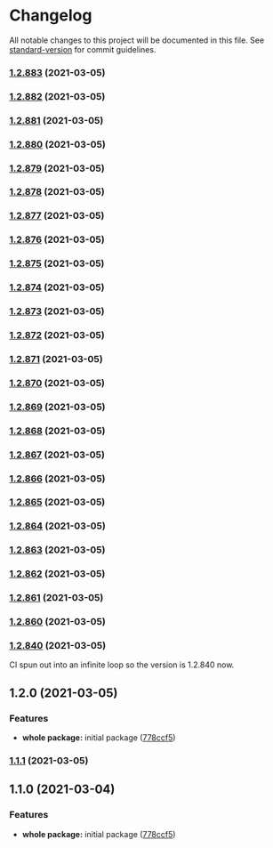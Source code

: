 # Changelog

All notable changes to this project will be documented in this file. See [standard-version](https://github.com/conventional-changelog/standard-version) for commit guidelines.

### [1.2.883](https://gitlab.com/megabyte-space/npm/prettier-config/compare/v1.2.882...v1.2.883) (2021-03-05)

### [1.2.882](https://gitlab.com/megabyte-space/npm/prettier-config/compare/v1.2.881...v1.2.882) (2021-03-05)

### [1.2.881](https://gitlab.com/megabyte-space/npm/prettier-config/compare/v1.2.880...v1.2.881) (2021-03-05)

### [1.2.880](https://gitlab.com/megabyte-space/npm/prettier-config/compare/v1.2.879...v1.2.880) (2021-03-05)

### [1.2.879](https://gitlab.com/megabyte-space/npm/prettier-config/compare/v1.2.878...v1.2.879) (2021-03-05)

### [1.2.878](https://gitlab.com/megabyte-space/npm/prettier-config/compare/v1.2.877...v1.2.878) (2021-03-05)

### [1.2.877](https://gitlab.com/megabyte-space/npm/prettier-config/compare/v1.2.876...v1.2.877) (2021-03-05)

### [1.2.876](https://gitlab.com/megabyte-space/npm/prettier-config/compare/v1.2.875...v1.2.876) (2021-03-05)

### [1.2.875](https://gitlab.com/megabyte-space/npm/prettier-config/compare/v1.2.874...v1.2.875) (2021-03-05)

### [1.2.874](https://gitlab.com/megabyte-space/npm/prettier-config/compare/v1.2.873...v1.2.874) (2021-03-05)

### [1.2.873](https://gitlab.com/megabyte-space/npm/prettier-config/compare/v1.2.872...v1.2.873) (2021-03-05)

### [1.2.872](https://gitlab.com/megabyte-space/npm/prettier-config/compare/v1.2.871...v1.2.872) (2021-03-05)

### [1.2.871](https://gitlab.com/megabyte-space/npm/prettier-config/compare/v1.2.870...v1.2.871) (2021-03-05)

### [1.2.870](https://gitlab.com/megabyte-space/npm/prettier-config/compare/v1.2.869...v1.2.870) (2021-03-05)

### [1.2.869](https://gitlab.com/megabyte-space/npm/prettier-config/compare/v1.2.868...v1.2.869) (2021-03-05)

### [1.2.868](https://gitlab.com/megabyte-space/npm/prettier-config/compare/v1.2.867...v1.2.868) (2021-03-05)

### [1.2.867](https://gitlab.com/megabyte-space/npm/prettier-config/compare/v1.2.866...v1.2.867) (2021-03-05)

### [1.2.866](https://gitlab.com/megabyte-space/npm/prettier-config/compare/v1.2.865...v1.2.866) (2021-03-05)

### [1.2.865](https://gitlab.com/megabyte-space/npm/prettier-config/compare/v1.2.864...v1.2.865) (2021-03-05)

### [1.2.864](https://gitlab.com/megabyte-space/npm/prettier-config/compare/v1.2.863...v1.2.864) (2021-03-05)

### [1.2.863](https://gitlab.com/megabyte-space/npm/prettier-config/compare/v1.2.862...v1.2.863) (2021-03-05)

### [1.2.862](https://gitlab.com/megabyte-space/npm/prettier-config/compare/v1.2.861...v1.2.862) (2021-03-05)

### [1.2.861](https://gitlab.com/megabyte-space/npm/prettier-config/compare/v1.2.860...v1.2.861) (2021-03-05)

### [1.2.860](https://gitlab.com/megabyte-space/npm/prettier-config/compare/v1.2.859...v1.2.860) (2021-03-05)

### [1.2.840](https://gitlab.com/megabyte-space/npm/prettier-config/compare/v1.2.839...v1.2.840) (2021-03-05)

CI spun out into an infinite loop so the version is 1.2.840 now.

## 1.2.0 (2021-03-05)


### Features

* **whole package:** initial package ([778ccf5](https://gitlab.com/megabyte-space/npm/prettier-config/commit/778ccf5a24194e74e58ddd7ed8e71a683f8ae652))

### [1.1.1](https://gitlab.com/megabyte-space/npm/prettier-config/compare/v1.1.0...v1.1.1) (2021-03-05)

## 1.1.0 (2021-03-04)


### Features

* **whole package:** initial package ([778ccf5](https://gitlab.com/megabyte-space/npm/prettier-config/commit/778ccf5a24194e74e58ddd7ed8e71a683f8ae652))

